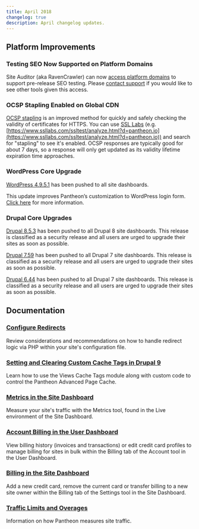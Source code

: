 ```yaml
---
title: April 2018
changelog: true
description: April changelog updates.
---
```


## Platform Improvements
### Testing SEO Now Supported on Platform Domains
Site Auditor (aka RavenCrawler) can now [access platform domains](/bots-and-indexing#indexing-your-pantheon-site) to support pre-release SEO testing. Please [contact support](https://dashboard.pantheon.io/#support) if you would like to see other tools given this access.

### OCSP Stapling Enabled on Global CDN
[OCSP stapling](https://en.wikipedia.org/wiki/OCSP_stapling) is an improved method for quickly and safely checking the validity of certificates for HTTPS. You can use [SSL Labs](https://www.ssllabs.com) (e.g. [https://www.ssllabs.com/ssltest/analyze.html?d=pantheon.io](https://www.ssllabs.com/ssltest/analyze.html?d=pantheon.io)) and search for "stapling" to see it's enabled. OCSP responses are typically good for about 7 days, so a response will only get updated as its validity lifetime expiration time approaches.

### WordPress Core Upgrade
[WordPress 4.9.5.1](https://github.com/pantheon-systems/WordPress/issues/155) has been pushed to all site dashboards.

This update improves Pantheon’s customization to WordPress login form. [Click here](https://github.com/pantheon-systems/WordPress/issues/155)  for more information.

### Drupal Core Upgrades
[Drupal 8.5.3](https://www.drupal.org/project/drupal/releases/8.5.3) has been pushed to all Drupal 8 site dashboards. This release is classified as a security release and all users are urged to upgrade their sites as soon as possible.

[Drupal 7.59](https://www.drupal.org/project/drupal/releases/7.59) has been pushed to all Drupal 7 site dashboards. This release is classified as a security release and all users are urged to upgrade their sites as soon as possible.

[Drupal 6.44](https://www.drupal.org/project/d6lts/issues/2965601#comment-12588137) has been pushed to all Drupal 7 site dashboards. This release is classified as a security release and all users are urged to upgrade their sites as soon as possible.


## Documentation

### [Configure Redirects](/guides/redirect)

Review considerations and recommendations on how to handle redirect logic via PHP within your site's configuration file.

### [Setting and Clearing Custom Cache Tags in Drupal 9](/guides/drupal-9-advanced-page-cache)

Learn how to use the Views Cache Tags module along with custom code to control the Pantheon Advanced Page Cache.

### [Metrics in the Site Dashboard](/guides/legacy-dashboard/metrics)

Measure your site's traffic with the Metrics tool, found in the Live environment of the Site Dashboard.

### [Account Billing in the User Dashboard](/guides/legacy-dashboard/account-billing)

View billing history (invoices and transactions) or edit credit card profiles to manage billing for sites in bulk within the Billing tab of the Account tool in the User Dashboard.

### [Billing in the Site Dashboard](/guides/legacy-dashboard/site-billing)

Add a new credit card, remove the current card or transfer billing to a new site owner within the Billing tab of the Settings tool in the Site Dashboard.

### [Traffic Limits and Overages](/guides/account-mgmt/traffic)

Information on how Pantheon measures site traffic.
